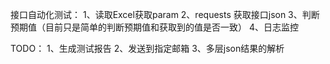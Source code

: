 接口自动化测试：
1、读取Excel获取param
2、requests 获取接口json
3、判断预期值（目前只是简单的判断预期值和获取到的值是否一致）
4、日志监控

TODO：
1、生成测试报告
2、发送到指定邮箱
3、多层json结果的解析
